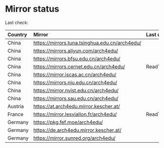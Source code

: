 <script src="./time.js"></script>
# Mirror status
Last check: <script type="text/javascript">localize(1748439418.7993805);</script>

|Country|Mirror|Last update|
|:------|:-----|:----------|
|China|https://mirrors.tuna.tsinghua.edu.cn/arch4edu/|<script type="text/javascript">localize(1748414991);</script>|
|China|https://mirrors.aliyun.com/arch4edu/|<script type="text/javascript">localize(1748414991);</script>|
|China|https://mirrors.bfsu.edu.cn/arch4edu/|<script type="text/javascript">localize(1748371937);</script>|
|China|https://mirrors.cernet.edu.cn/arch4edu/|ReadTimeout|
|China|https://mirror.iscas.ac.cn/arch4edu/|<script type="text/javascript">localize(1748371937);</script>|
|China|https://mirrors.nju.edu.cn/arch4edu/|<script type="text/javascript">localize(1748330158);</script>|
|China|https://mirror.nyist.edu.cn/arch4edu/|<script type="text/javascript">localize(1748414991);</script>|
|China|https://mirrors.sau.edu.cn/arch4edu/|<script type="text/javascript">localize(1731653531);</script>|
|Austria|https://at.arch4edu.mirror.kescher.at/|<script type="text/javascript">localize(1748414991);</script>|
|France|https://mirror.lesviallon.fr/arch4edu/|ReadTimeout|
|Germany|https://pkg.fef.moe/arch4edu/|<script type="text/javascript">localize(1748414991);</script>|
|Germany|https://de.arch4edu.mirror.kescher.at/|<script type="text/javascript">localize(1748414991);</script>|
|Germany|https://mirror.sunred.org/arch4edu/|<script type="text/javascript">localize(1748414991);</script>|

<script src="./tablefilter/tablefilter.js"></script>
<script src="./table.js"></script>